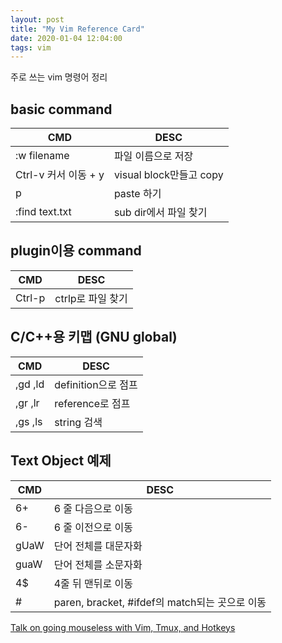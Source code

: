 ```yaml
---
layout: post
title: "My Vim Reference Card"
date: 2020-01-04 12:04:00
tags: vim
---
```


주로 쓰는 vim 명령어 정리

## basic command

| CMD	                         | DESC                      |
|--------------------------------|---------------------------|
| :w filename                    | 파일 이름으로 저장        |
| Ctrl-v 커서 이동 + y           | visual block만들고 copy   |
| p                              | paste 하기                |
| :find text.txt                 | sub dir에서 파일 찾기     |


## plugin이용 command

| CMD	                         | DESC                      |
|--------------------------------|---------------------------|
| Ctrl-p                         | ctrlp로 파일 찾기         |


## C/C++용 키맵 (GNU global)

| CMD	                           | DESC                      |
|----------------------------------|---------------------------|
| ,gd ,ld                          | definition으로 점프       |
| ,gr ,lr                          | reference로 점프          |
| ,gs ,ls                          | string 검색               |

## Text Object 예제

| CMD	        | DESC                                           |
|---------------|------------------------------------------------|
| 6+            | 6 줄 다음으로 이동                             |
| 6-            | 6 줄 이전으로 이동                             |
| gUaW          | 단어 전체를 대문자화                           |
| guaW          | 단어 전체를 소문자화                           |
| 4$            | 4줄 뒤 맨뒤로 이동                             |
| #             | paren, bracket, #ifdef의 match되는 곳으로 이동 |

[Talk on going mouseless with Vim, Tmux, and Hotkeys](https://www.youtube.com/watch?v=E-ZbrtoSuzw)
